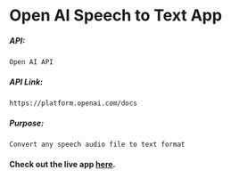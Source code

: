 # Open AI Speech to Text App

##### API:
    Open AI API

##### API Link:
    https://platform.openai.com/docs

##### Purpose:
    Convert any speech audio file to text format

#### Check out the live app [here](https://shyam-brs.github.io/audio-to-text/).
